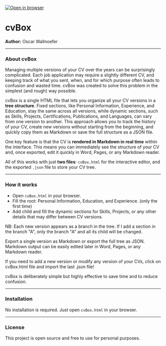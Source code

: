 [![Open in browser](https://img.shields.io/badge/Open_in_Browser-blue?logo=google-chrome)](cvBox.html)

# cvBox

**Author:** Oscar Wallnoefer  

---

### About cvBox

Managing multiple versions of your CV over the years can be surprisingly complicated. Each job application may require a slightly different CV, and keeping track of what you sent, when, and for which purpose often leads to confusion and wasted time. cvBox was created to solve this problem in the simplest (and rough) way possible.

cvBox is a single HTML file that lets you organize all your CV versions in a **tree structure**. Fixed sections, like Personal Information, Experience, and Education, stay the same across all versions, while dynamic sections, such as Skills, Projects, Certifications, Publications, and Languages, can vary from one version to another. This approach allows you to track the history of your CV, create new versions without starting from the beginning, and quickly copy them as Markdown or save the full structure as a JSON file.

One key feature is that the CV is **rendered in Markdown in real time** within the interface. This means you can immediately see the structure of your CV and, once exported, edit it quickly in Word, Pages, or any Markdown reader.

All of this works with just **two files**: `cvBox.html` for the interactive editor, and the exported `.json` file to store your CV tree.

---

### How it works

- Open `cvBox.html` in your browser.
- Fill the root: Personal Information, Education, and Experience. (only the first time) 
- Add child and fill the dynamic sections for Skills, Projects, or any other details that may differ between CV versions.  

NB: Each new version appears as a branch in the tree. If I add a section in the branch "A", only the branch "A" and all its child will be changed.    

Export a single version as Markdown or export the full tree as JSON. Markdown output can be easily edited later in Word, Pages, or any Markdown reader.

If you need to add a new version or modify any version of your CVs, click on cvBox.html file and import the last .json file!

cvBox is deliberately simple but highly effective to save time and to reduce confusion.

---

### Installation

No installation is required. Just open `cvBox.html` in your browser.

---

### License

This project is open source and free to use for personal purposes.
